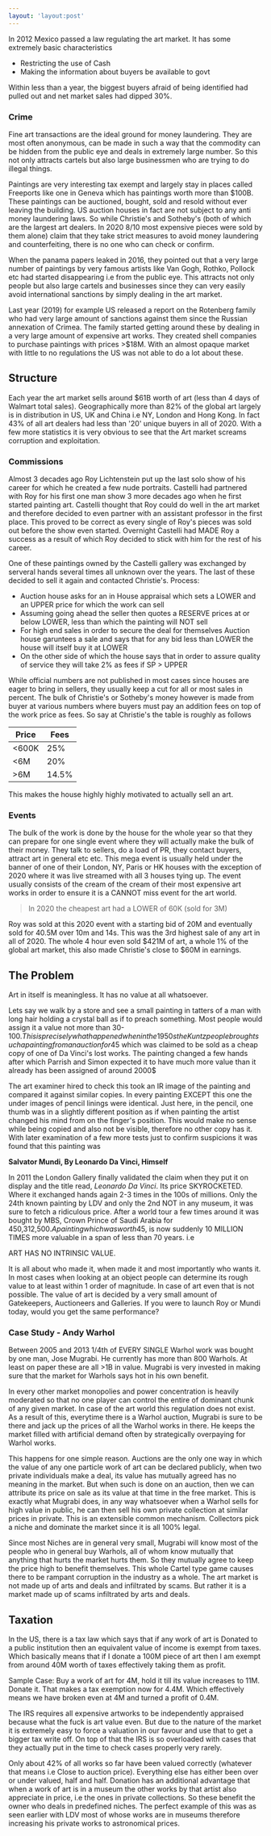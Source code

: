 ```yaml
---
layout: 'layout:post'
---
```


In 2012 Mexico passed a law regulating the art market. It has some extremely basic characteristics
- Restricting the use of Cash
- Making the information about buyers be available to govt

Within less than a year, the biggest buyers afraid of being identified had pulled out and net market sales had dipped 30%.

### Crime
Fine art transactions are the ideal ground for money laundering. They are most often anonymous, can be made in such a way that the commodity can be hidden from the public eye and deals in extremely large number. So this not only attracts cartels but also large businessmen who are trying to do illegal things.

Paintings are very interesting tax exempt and largely stay in places called Freeports like one in Geneva which has paintings worth more than $100B. These paintings can be auctioned, bought, sold and resold without ever leaving the building. US auction houses in fact are not subject to any anti money laundering laws. So while Christie's and Sotheby's (both of which are the largest art dealers. In 2020 8/10 most expensive pieces were sold by them alone) claim that they take strict measures to avoid money laundering and counterfeiting, there is no one who can check or confirm.

When the panama papers leaked in 2016, they pointed out that a very large number of paintings by very famous artists like Van Gogh, Rothko, Pollock etc had started disappearing i.e from the public eye. This attracts not only people but also large cartels and businesses since they can very easily avoid international sanctions by simply dealing in the art market.

Last year (2019) for example US released a report on the Rotenberg family who had very large amount of sanctions against them since the Russian annexation of Crimea. The family started getting around these by dealing in a very large amount of expensive art works. They created shell companies to purchase paintings with prices >$18M. With an almost opaque market with little to no regulations the US was not able to do a lot about these.

## Structure
Each year the art market sells around $61B worth of art (less than 4 days of Walmart total sales). Geographically more than 82% of the global art largely is in distribution in US, UK and China i.e NY, London and Hong Kong. In fact 43% of all art dealers had less than '20' unique buyers in all of 2020. With a few more statistics it is very obvious to see that the Art market screams corruption and exploitation.

### Commissions
Almost 3 decades ago Roy Lichtenstein put up the last solo show of his career for which he created a few nude portraits. Castelli had partnered with Roy for his first one man show 3 more decades ago when he first started painting art. Castelli thought that Roy could do well in the art market and therefore decided to even partner with an assistant professor in the first place. This proved to be correct as every single of Roy's pieces was sold out before the show even started. Overnight Castelli had MADE Roy a success as a result of which Roy decided to stick with him for the rest of his career.

One of these paintings owned by the Castelli gallery was exchanged by serveral hands several times all unknown over the years. The last of these decided to sell it again and contacted Christie's.
Process:
- Auction house asks for an in House appraisal which sets a LOWER and an UPPER price for which the work can sell
- Assuming going ahead the seller then quotes a RESERVE prices at or below LOWER, less than which the painting will NOT sell
- For high end sales in order to secure the deal for themselves Auction house garuntees a sale and says that for any bid less than LOWER the house will itself buy it at LOWER
- On the other side of which the house says that in order to assure quality of service they will take 2% as fees if SP > UPPER

While official numbers are not published in most cases since houses are eager to bring in sellers, they usually keep a cut for all or most sales in percent. The bulk of Christie's or Sotheby's money however is made from buyer at various numbers where buyers must pay an addition fees on top of the work price as fees. So say at Christie's the table is roughly as follows

| Price | Fees |
|---|---|
| <600K | 25% |
| <6M | 20% |
| >6M | 14.5% |

This makes the house highly highly motivated to actually sell an art.

### Events
The bulk of the work is done by the house for the whole year so that they can prepare for one single event where they will actually make the bulk of their money. They talk to sellers, do a load of PR, they contact buyers, attract art in general etc etc. This mega event is usually held under the banner of one of their London, NY, Paris or HK houses with the exception of 2020 where it was live streamed with all 3 houses tying up. The event usually consists of the cream of the cream of their most expensive art works in order to ensure it is a CANNOT miss event for the art world.

> In 2020 the cheapest art had a LOWER of 60K (sold for 3M)

Roy was sold at this 2020 event with a starting bid of 20M and eventually sold for 40.5M over 10m and 14s. This was the 3rd highest sale of any art in all of 2020. The whole 4 hour even sold $421M of art, a whole 1% of the global art market, this also made Christie's close to $60M in earnings.

## The Problem
Art in itself is meaningless. It has no value at all whatsoever.

Lets say we walk by a store and see a small painting in tatters of a man with long hair holding a crystal ball as if to preach something. Most people would assign it a value not more than 30-100$. This is precisely what happened when in the 1950s the Kuntz people brought such a painting from an auction for 45$ which was claimed to be sold as a cheap copy of one of Da Vinci's lost works. The painting changed a few hands after which Parrish and Simon expected it to have much more value than it already has been assigned of around 2000$

The art examiner hired to check this took an IR image of the painting and compared it against similar copies. In every painting EXCEPT this one the under images of pencil linings were identical. Just here, in the pencil, one thumb was in a slightly different position as if when painting the artist changed his mind from on the finger's position. This would make no sense while being copied and also not be visible, therefore no other copy has it. With later examination of a few more tests just to confirm suspicions it was found that this painting was

**Salvator Mundi, By Leonardo Da Vinci, Himself**

In 2011 the London Gallery finally validated the claim when they put it on display and the title read, *Leonardo Da Vinci*. Its price SKYROCKETED. Where it exchanged hands again 2-3 times in the 100s of millions. Only the 24th known painting by LDV and only the 2nd NOT in any museum, it was sure to fetch a ridiculous price. After a world tour a few times around it was bought by MBS, Crown Prince of Saudi Arabia for 450,312,500$. A painting which was worth 45$, is now suddenly 10 MILLION TIMES more valuable in a span of less than 70 years. i.e

ART HAS NO INTRINSIC VALUE.

It is all about who made it, when made it and most importantly who wants it. In most cases when looking at an object people can determine its rough value to at least within 1 order of magnitude. In case of art even that is not possible. The value of art is decided by a very small amount of Gatekeepers, Auctioneers and Galleries. If you were to launch Roy or Mundi today, would you get the same performance?

### Case Study - Andy Warhol
Between 2005 and 2013 1/4th of EVERY SINGLE Warhol work was bought by one man, Jose Mugrabi. He currently has more than 800 Warhols. At least on paper these are all >1B in value. Mugrabi is very invested in making sure that the market for Warhols says hot in his own benefit.

In every other market monopolies and power concentration is heavily moderated so that no one player can control the entire of dominant chunk of any given market. In case of the art world this regulation does not exist. As a result of this, everytime there is a Warhol auction, Mugrabi is sure to be there and jack up the prices of all the Warhol works in there. He keeps the market filled with artificial demand often by strategically overpaying for Warhol works.

This happens for one simple reason. Auctions are the only one way in which the value of any one particle work of art can be declared publicly, when two private individuals make a deal, its value has mutually agreed has no meaning in the market. But when such is done on an auction, then we can attribute its price on sale as its value at that time in the free market. This is exactly what Mugrabi does, in any way whatsoever when a Warhol sells for high value in public, he can then sell his own private collection at similar prices in private. This is an extensible common mechanism. Collectors pick a niche and dominate the market since it is all 100% legal.

Since most Niches are in general very small, Mugrabi will know most of the people who in general buy Warhols, all of whom know mutually that anything that hurts the market hurts them. So they mutually agree to keep the price high to benefit themselves. This whole Cartel type game causes there to be rampant corruption in the industry as a whole. The art market is not made up of arts and deals and infiltrated by scams. But rather it is a market made up of scams infiltrated by arts and deals.

## Taxation
In the US, there is a tax law which says that if any work of art is Donated to a public institution then an equivalent value of income is exempt from taxes. Which basically means that if I donate a 100M piece of art then I am exempt from around 40M worth of taxes effectively taking them as profit.

Sample Case: Buy a work of art for 4M, hold it till its value increases to 11M. Donate it. That makes a tax exemption now for 4.4M. Which effectively means we have broken even at 4M and turned a profit of 0.4M.

The IRS requires all expensive artworks to be independently appraised because what the fuck is art value even. But due to the nature of the market it is extremely easy to force a valuation in our favour and use that to get a bigger tax write off. On top of that the IRS is so overloaded with cases that they actually put in the time to check cases properly very rarely.

Only about 42% of all works so far have been valued correctly (whatever that means i.e Close to auction price). Everything else has either been over or under valued, half and half. Donation has an additional advantage that when a work of art is in a museum the other works by that artist also appreciate in price, i.e the ones in private collections. So these benefit the owner who deals in predefined niches. The perfect example of this was as seen earlier with LDV most of whose works are in museums therefore increasing his private works to astronomical prices.